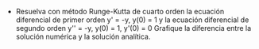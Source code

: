 * Resuelva con método Runge-Kutta de cuarto orden la ecuación
  diferencial de primer orden 
  y' = -y, y(0) = 1
  y la ecuación diferencial de segundo orden
  y'' = -y, y(0) = 1, y'(0) = 0
  Grafique la diferencia entre la solución numérica y la solución
  analítica.




